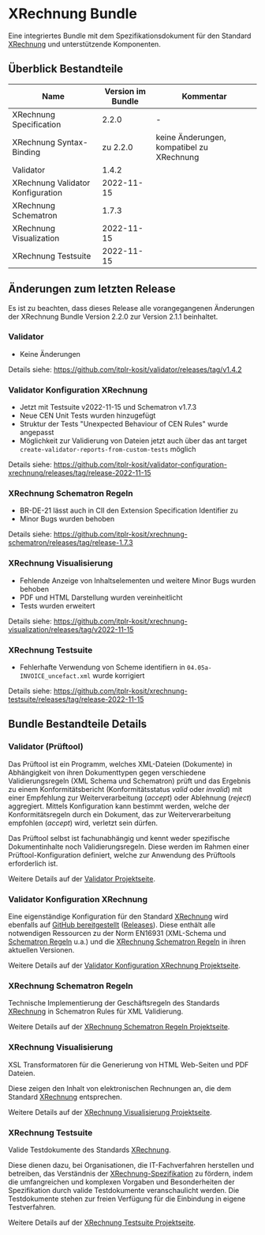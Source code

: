 # XRechnung Bundle

Eine integriertes Bundle mit dem Spezifikationsdokument für den Standard [XRechnung](http://www.xoev.de/de/xrechnung) und unterstützende Komponenten.

## Überblick Bestandteile

| Name                               | Version im Bundle | Kommentar |
|------------------------------------|-------------------|-----------|
| XRechnung Specification            | 2.2.0       | -         |
| XRechnung Syntax-Binding           | zu 2.2.0       | keine Änderungen, kompatibel zu XRechnung |
| Validator                          | 1.4.2           | | 
| XRechnung Validator Konfiguration  | 2022-11-15       | |
| XRechnung Schematron               | 1.7.3      | |
| XRechnung Visualization            | 2022-11-15       | |
| XRechnung Testsuite                 | 2022-11-15       | |

## Änderungen zum letzten Release

Es ist zu beachten, dass dieses Release alle vorangegangenen Änderungen der XRechnung Bundle Version 2.2.0 zur Version 2.1.1 beinhaltet.

### Validator

* Keine Änderungen

Details siehe: https://github.com/itplr-kosit/validator/releases/tag/v1.4.2

### Validator Konfiguration XRechnung

* Jetzt mit Testsuite v2022-11-15 und Schematron v1.7.3
* Neue CEN Unit Tests wurden hinzugefügt
* Struktur der Tests "Unexpected Behaviour of CEN Rules" wurde angepasst
* Möglichkeit zur Validierung von Dateien jetzt auch über das ant target `create-validator-reports-from-custom-tests` möglich

Details siehe: https://github.com/itplr-kosit/validator-configuration-xrechnung/releases/tag/release-2022-11-15

### XRechnung Schematron Regeln

* BR-DE-21 lässt auch in CII den Extension Specification Identifier zu
* Minor Bugs wurden behoben

Details siehe: https://github.com/itplr-kosit/xrechnung-schematron/releases/tag/release-1.7.3

### XRechnung Visualisierung

* Fehlende Anzeige von Inhaltselementen und weitere Minor Bugs wurden behoben
* PDF und HTML Darstellung wurden vereinheitlicht
* Tests wurden erweitert

Details siehe: https://github.com/itplr-kosit/xrechnung-visualization/releases/tag/v2022-11-15

### XRechnung Testsuite

* Fehlerhafte Verwendung von Scheme identifiern in `04.05a-INVOICE_uncefact.xml` wurde korrigiert

Details siehe: https://github.com/itplr-kosit/xrechnung-testsuite/releases/tag/release-2022-11-15

## Bundle Bestandteile Details

### Validator (Prüftool)

Das Prüftool ist ein Programm, welches XML-Dateien (Dokumente) in Abhängigkeit von ihren Dokumenttypen gegen verschiedene Validierungsregeln (XML Schema und Schematron) prüft und das Ergebnis zu einem Konformitätsbericht (Konformitätsstatus *valid* oder *invalid*) mit einer Empfehlung zur Weiterverarbeitung (*accept*) oder Ablehnung (*reject*) aggregiert. Mittels Konfiguration kann bestimmt werden, welche der Konformitätsregeln durch ein Dokument, das zur Weiterverarbeitung empfohlen (*accept*) wird, verletzt sein dürfen.

Das Prüftool selbst ist fachunabhängig und kennt weder spezifische Dokumentinhalte noch Validierungsregeln. Diese werden im Rahmen einer Prüftool-Konfiguration definiert, welche zur Anwendung des Prüftools erforderlich ist.

Weitere Details auf der [Validator Projektseite](https://github.com/itplr-kosit/validator).

### Validator Konfiguration XRechnung

Eine eigenständige Konfiguration für den Standard [XRechnung](http://www.xoev.de/de/xrechnung) wird ebenfalls auf [GitHub bereitgestellt](https://github.com/itplr-kosit/validator-configuration-xrechnung) ([Releases](https://github.com/itplr-kosit/validator-configuration-xrechnung/releases)). Diese enthält alle notwendigen Ressourcen zu der Norm EN16931 (XML-Schema und [Schematron Regeln](https://github.com/CenPC434/validation) u.a.) und die [XRechnung Schematron Regeln](https://github.com/itplr-kosit/xrechnung-schematron) in ihren aktuellen Versionen.

Weitere Details auf der [Validator Konfiguration XRechnung Projektseite](https://github.com/itplr-kosit/validator-configuration-xrechnung).

### XRechnung Schematron Regeln

Technische Implementierung der Geschäftsregeln des Standards [XRechnung](http://www.xoev.de/de/xrechnung) in Schematron Rules für XML Validierung.

Weitere Details auf der [XRechnung Schematron Regeln Projektseite](https://github.com/itplr-kosit/xrechnung-schematron).

### XRechnung Visualisierung

XSL Transformatoren für die Generierung von HTML Web-Seiten und PDF Dateien.

Diese zeigen den Inhalt von elektronischen Rechnungen an, die dem Standard [XRechnung](http://www.xoev.de/de/xrechnung) entsprechen.

Weitere Details auf der [XRechnung Visualisierung Projektseite](https://github.com/itplr-kosit/xrechnung-visualization).

### XRechnung Testsuite

Valide Testdokumente des Standards [XRechnung](http://www.xoev.de/de/xrechnung).

Diese dienen dazu, bei Organisationen, die IT-Fachverfahren herstellen und betreiben, das Verständnis der [XRechnung-Spezifikation](https://www.xoev.de/de/xrechnung) zu fördern, indem die umfangreichen und komplexen Vorgaben und Besonderheiten der Spezifikation durch valide Testdokumente veranschaulicht werden. Die Testdokumente stehen zur freien Verfügung für die Einbindung in eigene Testverfahren.

Weitere Details auf der [XRechnung Testsuite Projektseite](https://github.com/itplr-kosit/xrechnung-visualization).
